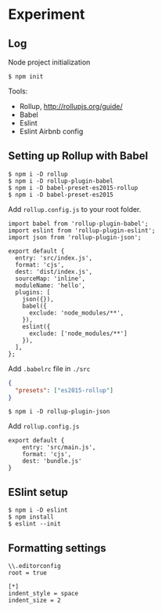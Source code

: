 # Experiment

## Log

Node project initialization

```
$ npm init
```

Tools:

* Rollup, http://rollupjs.org/guide/
* Babel
* Eslint
* Eslint Airbnb config



## Setting up Rollup with Babel

```
$ npm i -D rollup
$ npm i -D rollup-plugin-babel
$ npm i -D babel-preset-es2015-rollup
$ npm i -D babel-preset-es2015
```

Add `rollup.config.js` to your root folder.

```
import babel from 'rollup-plugin-babel';
import eslint from 'rollup-plugin-eslint';
import json from 'rollup-plugin-json';

export default {
  entry: 'src/index.js',
  format: 'cjs',
  dest: 'dist/index.js',
  sourceMap: 'inline',
  moduleName: 'hello',
  plugins: [
    json({}),
    babel({
      exclude: 'node_modules/**',
    }),
    eslint({
      exclude: ['node_modules/**']
    }),
  ],
};
```


Add `.babelrc` file in `./src`

```json
{
  "presets": ["es2015-rollup"]
}
```

```
$ npm i -D rollup-plugin-json
```



Add `rollup.config.js`

```
export default {
    entry: 'src/main.js',
    format: 'cjs',
    dest: 'bundle.js'
}
```



## ESlint setup

```
$ npm i -D eslint
$ npm install
$ eslint --init 
```

## Formatting settings

```
\\.editorconfig
root = true

[*]
indent_style = space
indent_size = 2
```

```

```